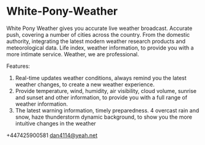 # White-Pony-Weather

White Pony Weather gives you accurate live weather broadcast. Accurate push, covering a number of cities across the country. From the domestic authority, integrating the latest modern weather research products and meteorological data. Life index, weather information, to provide you with a more intimate service. Weather, we are professional.  

Features:
 1. Real-time updates weather conditions, always remind you the latest weather changes, to create a new weather experience. 
2. Provide temperature, wind, humidity, air visibility, cloud volume, sunrise and sunset and other information, to provide you with a full range of weather information. 
3. The latest warning information, timely preparedness. 
4 overcast rain and snow, haze thunderstorm dynamic background, to show you the more intuitive changes in the weather

+447425900581 dan4114@yeah.net
